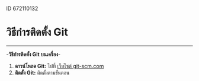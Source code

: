 ID 672110132
# วิธีกำรติดตั้ง Git
---
-**วิธีกำรติดตั้ง Git บนเครื่อง**-
1. **ดาวน์โหลด Git:** ไปที่ [เว็บไซต์ git-scm.com](https://gitscm.com/downloads)
2. **ติดตั้ง Git:** ติดตั้งตามขั้นตอน